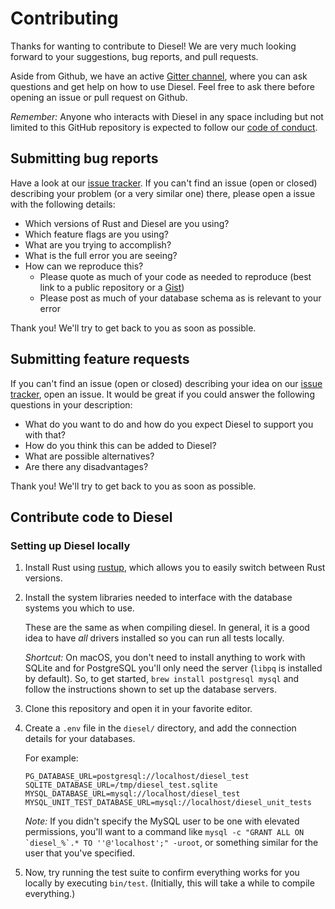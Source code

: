 # Contributing

Thanks for wanting to contribute to Diesel! We are very much looking forward to
your suggestions, bug reports, and pull requests.

Aside from Github, we have an active [Gitter
channel](https://gitter.im/diesel-rs/diesel), where you can ask questions and
get help on how to use Diesel. Feel free to ask there before opening an issue or
pull request on Github.

*Remember:* Anyone who interacts with Diesel in any space including but not
limited to this GitHub repository is expected to follow our [code of
conduct](https://github.com/diesel-rs/diesel/blob/master/code_of_conduct.md).


## Submitting bug reports

Have a look at our [issue tracker]. If you can't find an issue (open or closed)
describing your problem (or a very similar one) there, please open a issue with
the following details:

- Which versions of Rust and Diesel are you using?
- Which feature flags are you using?
- What are you trying to accomplish?
- What is the full error you are seeing?
- How can we reproduce this?
  - Please quote as much of your code as needed to reproduce (best link to a
    public repository or a [Gist])
  - Please post as much of your database schema as is relevant to your error

[issue tracker]: https://github.com/diesel-rs/diesel/issues
[Gist]: https://gist.github.com

Thank you! We'll try to get back to you as soon as possible.


## Submitting feature requests

If you can't find an issue (open or closed) describing your idea on our [issue
tracker], open an issue. It would be great if you could answer the following
questions in your description:

- What do you want to do and how do you expect Diesel to support you with that?
- How do you think this can be added to Diesel?
- What are possible alternatives?
- Are there any disadvantages?

Thank you! We'll try to get back to you as soon as possible.


## Contribute code to Diesel

### Setting up Diesel locally

1. Install Rust using [rustup], which allows you to easily switch between Rust
   versions.
2. Install the system libraries needed to interface with the database systems
   you which to use.

   These are the same as when compiling diesel. In general, it is a good idea
   to have _all_ drivers installed so you can run all tests locally.

   *Shortcut:* On macOS, you don't need to install anything to work with SQLite
   and for PostgreSQL you'll only need the server (`libpq` is installed by
   default). So, to get started, `brew install postgresql mysql` and follow the
   instructions shown to set up the database servers.
3. Clone this repository and open it in your favorite editor.
4. Create a `.env` file in the `diesel/` directory, and add the connection
   details for your databases.

   For example:

   ```
   PG_DATABASE_URL=postgresql://localhost/diesel_test
   SQLITE_DATABASE_URL=/tmp/diesel_test.sqlite
   MYSQL_DATABASE_URL=mysql://localhost/diesel_test
   MYSQL_UNIT_TEST_DATABASE_URL=mysql://localhost/diesel_unit_tests
   ```

   *Note:* If you didn't specify the MySQL user to be one with elevated
   permissions, you'll want to a command like ```mysql -c "GRANT ALL ON
   `diesel_%`.* TO ''@'localhost';" -uroot```, or something similar for the
   user that you've specified.
5. Now, try running the test suite to confirm everything works for you locally
   by executing `bin/test`. (Initially, this will take a while to compile
   everything.)

[rustup]: https://www.rustup.rs
